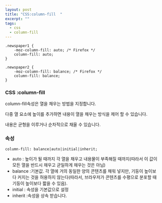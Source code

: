 ```yaml
---
layout: post
title: "CSS:column-fill  "
excerpt: ""
tags: 
  - css
  - column-fill 
---
```


```
.newspaper1 {
    -moz-column-fill: auto; /* Firefox */
    column-fill: auto;
}

.newspaper2 {
    -moz-column-fill: balance; /* Firefox */
    column-fill: balance;
}
```
### CSS :column-fill 

column-fill속성은 열을 채우는 방법을 지정합니다.

다중 열 요소에 높이를 추가하면 내용이 열을 채우는 방식을 제어 할 수 있습니다.

내용은 균형을 이루거나 순차적으로 채울 수 있습니다.

### 속성
`column-fill: balance|auto|initial|inherit;`

+ auto : 높이가 될 때까지 각 열을 채우고 내용물이 부족해질 때까지(따라서 이 값이 모든 열을 반드시 채우고 균일하게 채우는 것은 아님)
+ balance :기본값. 각 열에 거의 동일한 양의 콘텐츠를 채워 넣지만, 기둥이 높이보다 커지는 것을 허용하지 않는다(따라서, 브라우저가 콘텐츠를 수평으로 분포할 때 기둥이 높이보다 짧을 수 있음).
+ initial :	 속성을 기본값으로 설정
+ inherit :속성을 상속 받습니다.
